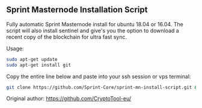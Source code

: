 ## Sprint Masternode Installation Script

Fully automatic Sprint Masternode install for ubuntu 18.04 or 16.04. The script will also install sentinel and give's you the option to download a recent copy of the blockchain for ultra fast sync.

Usage:
```bash
sudo apt-get update
sudo apt-get install git
```

Copy the entire line below and paste into your ssh session or vps terminal:
```bash
git clone https://github.com/Sprint-Core/sprint-mn-install-script.git && cd sprint-mn-install-script && bash sprint-setup.sh
```


Original author:
https://github.com/CryptoTool-eu/
